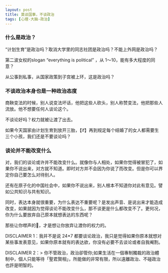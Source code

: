 ```yaml
---
layout: post
title: 莫谈国事，不谈政治
tags: [心理-大脑-政治]
---
```


###  什么是政治？
	
“计划生育”是政治吗？取消大学里的同志社团是政治吗？不能上外网是政治吗？

第二波女权的slogan “everything is political” ，从 1～10，能有多大程度的同意？

从公事到私事，从国家政策到子宫被上环，这是政治吗？


### 不谈政治本身也是一种政治态度

商鞅变法的时候，别人说变法坏话，他把这些人砍头，别人称赞变法，他把那些人流放。他不想要任何人谈论这个。

不谈论好吗？权力就被让渡了出去。

如果今天国家由计划生育到放开三胎，【if】再到规定每个结婚了的女人都需要生三个小孩，我们还是不要谈论吗？

 
### 谈论并不能改变什么

对，我们的谈论或许并不能改变什么。就像你与人相处，如果你觉得被冒犯了，如果你不说出来，对方就不知道。即时对方并不会因为你说了而改变。但是你可以界定你自己要怎么对待别人。

还有在原子化的中国社会中，如果你不说出来，别人根本不知道你对此有意见。譬如公共知识与共有知识。

同时，表达本身就很重要，为什么表达不重要呢？是发出声音、是说出来才能造成改变，如果就因为觉得谈论不能改变什么，那不谈更是什么都改变不了。更何况，你为什么要放弃自己原本就想表达的东西呢？

那些让你噤声的🤫，才是想让你放弃让渡你的权力的。


DISCLAIMER 1：我并不是说 24*7 都要谈论政治，我只是觉得如果你原本就想对某些事发表意见，如果你原本就有的表达欲，你没有必要不去谈论或者自我阉割。

DISCLAIMER 2：> 你不管政治，政治卻管你;如果生活在一個專制獨裁的政治體制中，個人只能等待「聖君賢相」，所能做的非常有限，所以遠離政治、不碰政治也許是明智的。


